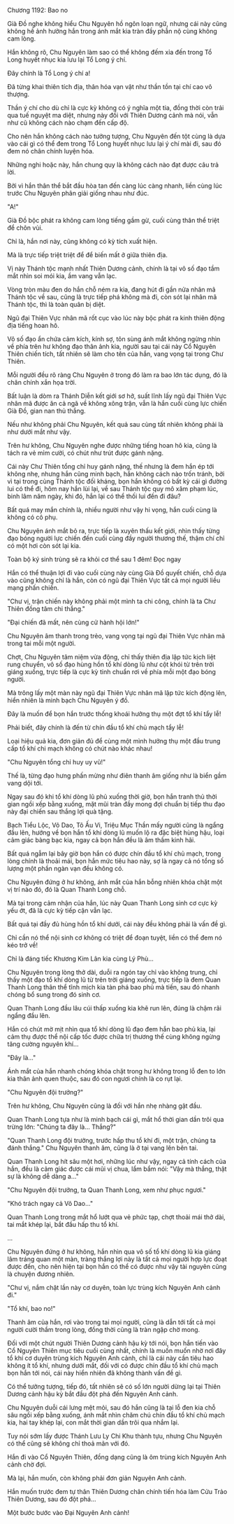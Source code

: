 




Chương 1192: Bao no


Già Đồ nghe không hiểu Chu Nguyên hồ ngôn loạn ngữ, nhưng cái này cũng không hề ảnh hưởng hắn trong ánh mắt kia tràn đầy phẫn nộ cùng không cam lòng.

Hắn không rõ, Chu Nguyên làm sao có thể không đếm xỉa đến trong Tổ Long huyết nhục kia lưu lại Tổ Long ý chí.

Đây chính là Tổ Long ý chí a!

Đã từng khai thiên tích địa, thân hóa vạn vật như thần tồn tại chí cao vô thượng.

Thần ý chí cho dù chỉ là cực kỳ không có ý nghĩa một tia, đồng thời còn trải qua tuế nguyệt ma diệt, nhưng này đối với Thiên Dương cảnh mà nói, vẫn như cũ không cách nào chạm đến cấp độ.

Cho nên hắn không cách nào tưởng tượng, Chu Nguyên đến tột cùng là dựa vào cái gì có thể đem trong Tổ Long huyết nhục lưu lại ý chí mài đi, sau đó đem nó chân chính luyện hóa.

Những nghi hoặc này, hắn chung quy là không cách nào đạt được câu trả lời.

Bởi vì hắn thân thể bắt đầu hòa tan đến càng lúc càng nhanh, liền cùng lúc trước Chu Nguyên phân giải giống nhau như đúc.

"A!"

Già Đồ bộc phát ra không cam lòng tiếng gầm gừ, cuối cùng thân thể triệt để chôn vùi.

Chỉ là, hắn nơi này, cũng không có kỳ tích xuất hiện.

Mà là trực tiếp triệt triệt để để biến mất ở giữa thiên địa.

Vị này Thánh tộc mạnh nhất Thiên Dương cảnh, chính là tại vô số đạo tầm mắt nhìn soi mói kia, ầm vang vẫn lạc.

Vòng tròn màu đen do hắn chỗ ném ra kia, đang hút đi gần nửa nhân mã Thánh tộc về sau, cũng là trực tiếp phá không mà đi, còn sót lại nhân mã Thánh tộc, thì là toàn quân bị diệt.

Ngũ đại Thiên Vực nhân mã rốt cục vào lúc này bộc phát ra kinh thiên động địa tiếng hoan hô.

Vô số đạo ẩn chứa cảm kích, kính sợ, tôn sùng ánh mắt không ngừng nhìn về phía trên hư không đạo thân ảnh kia, người sau tại cái này Cổ Nguyên Thiên chiến tích, tất nhiên sẽ làm cho tên của hắn, vang vọng tại trong Chư Thiên.

Mỗi người đều rõ ràng Chu Nguyên ở trong đó làm ra bao lớn tác dụng, đó là chân chính xắn họa trời.

Bất luận là dòm ra Thánh Diễn kết giới sơ hở, suất lĩnh lấy ngũ đại Thiên Vực nhân mã được ăn cả ngã về không xông trận, vẫn là hắn cuối cùng lực chiến Già Đồ, gian nan thủ thắng.

Nếu như không phải Chu Nguyên, kết quả sau cùng tất nhiên không phải là như dưới mắt như vậy.

Trên hư không, Chu Nguyên nghe được những tiếng hoan hô kia, cũng là tách ra vẻ mỉm cười, có chút như trút được gánh nặng.

Cái này Chư Thiên tổng chỉ huy gánh nặng, thế nhưng là đem hắn ép tới không nhẹ, nhưng hắn cũng minh bạch, hắn không cách nào trốn tránh, bởi vì tại trong cùng Thánh tộc đối kháng, bọn hắn không có bất kỳ cái gì đường lui có thể đi, hôm nay hắn lùi lại, về sau Thánh tộc quy mô xâm phạm lúc, binh lâm năm ngày, khi đó, hắn lại có thể thối lui đến đi đâu?

Bất quá may mắn chính là, nhiều người như vậy hi vọng, hắn cuối cùng là không có cô phụ.

Chu Nguyên ánh mắt bỏ ra, trực tiếp là xuyên thấu kết giới, nhìn thấy từng đạo bóng người lực chiến đến cuối cùng đầy người thương thế, thậm chí chỉ có một hơi còn sót lại kia.

Toàn bộ ký sinh trùng sẽ ra khỏi cơ thể sau 1 đêm! Đọc ngay

Hắn có thể thuận lợi đi vào cuối cùng này cùng Già Đồ quyết chiến, chỗ dựa vào cũng không chỉ là hắn, còn có ngũ đại Thiên Vực tất cả mọi người liều mạng phấn chiến.

"Chư vị, trận chiến này không phải một mình ta chi công, chính là ta Chư Thiên đồng tâm chi thắng."

"Đại chiến đã mất, nên cùng cử hành hội lớn!"

Chu Nguyên âm thanh trong trẻo, vang vọng tại ngũ đại Thiên Vực nhân mã trong tai mỗi một người.

Chợt, Chu Nguyên tâm niệm vừa động, chỉ thấy thiên địa lập tức kịch liệt rung chuyển, vô số đạo hùng hồn tổ khí dòng lũ như cột khói từ trên trời giáng xuống, trực tiếp là cực kỳ tinh chuẩn rơi về phía mỗi một đạo bóng người.

Mà trông lấy một màn này ngũ đại Thiên Vực nhân mã lập tức kích động lên, hiển nhiên là minh bạch Chu Nguyên ý đồ.

Đây là muốn để bọn hắn trước thống khoái hưởng thụ một đợt tổ khí tẩy lễ!

Phải biết, đây chính là đến từ chín đầu tổ khí chủ mạch tẩy lễ!

Loại hiệu quả kia, đơn giản đủ để cùng một mình hưởng thụ một đầu trung cấp tổ khí chi mạch không có chút nào khác nhau!

"Chu Nguyên tổng chỉ huy uy vũ!"

Thế là, từng đạo hưng phấn mừng như điên thanh âm giống như là biển gầm vang dội tới.

Ngay sau đó khi tổ khí dòng lũ phủ xuống thời giờ, bọn hắn tranh thủ thời gian ngồi xếp bằng xuống, mặt mũi tràn đầy mong đợi chuẩn bị tiếp thu đạo này đại chiến sau thắng lợi quà tặng.

Bạch Tiểu Lộc, Võ Dao, Tô Ấu Vi, Triệu Mục Thần mấy người cũng là ngẩng đầu lên, hướng về bọn hắn tổ khí dòng lũ muốn lộ ra đặc biệt hùng hậu, loại cảm giác bàng bạc kia, ngay cả bọn hắn đều là âm thầm kinh hãi.

Bất quá ngẫm lại bây giờ bọn hắn có được chín đầu tổ khí chủ mạch, trong lòng chính là thoải mái, bọn hắn mức tiêu hao này, sợ là ngay cả nó tổng số lượng một phần ngàn vạn đều không có.

Chu Nguyên đứng ở hư không, ánh mắt của hắn bỗng nhiên khóa chặt một vị trí nào đó, đó là Quan Thanh Long chỗ.

Mà tại trong cảm nhận của hắn, lúc này Quan Thanh Long sinh cơ cực kỳ yếu ớt, đã là cực kỳ tiếp cận vẫn lạc.

Bất quá tại đầy đủ hùng hồn tổ khí dưới, cái này đều không phải là vấn đề gì.

Chỉ cần nó thể nội sinh cơ không có triệt để đoạn tuyệt, liền có thể đem nó kéo trở về!

Chỉ là đáng tiếc Khương Kim Lân kia cùng Lý Phù...

Chu Nguyên trong lòng thở dài, duỗi ra ngón tay chỉ vào không trung, chỉ thấy một đạo tổ khí dòng lũ từ trên trời giáng xuống, trực tiếp là đem Quan Thanh Long thân thể tĩnh mịch kia tàn phá bao phủ mà tiến, sau đó nhanh chóng bổ sung trong đó sinh cơ.

Quan Thanh Long đầu lâu cúi thấp xuống kia khẽ run lên, đúng là chậm rãi ngẩng đầu lên.

Hắn có chút mờ mịt nhìn qua tổ khí dòng lũ đạo đem hắn bao phủ kia, lại cảm thụ được thể nội cấp tốc được chữa trị thương thế cùng không ngừng tăng cường nguyên khí...

"Đây là..."

Ánh mắt của hắn nhanh chóng khóa chặt trong hư không trong lỗ đen to lớn kia thân ảnh quen thuộc, sau đó con ngươi chính là co rụt lại.

"Chu Nguyên đội trưởng?"

Trên hư không, Chu Nguyên cũng là đối với hắn nhẹ nhàng gật đầu.

Quan Thanh Long tựa như là minh bạch cái gì, mắt hổ thời gian dần trôi qua trừng lớn: "Chúng ta đây là... Thắng?"

"Quan Thanh Long đội trưởng, trước hấp thu tổ khí đi, một trận, chúng ta đánh thắng." Chu Nguyên thanh âm, cũng là ở tại vang lên bên tai.

Quan Thanh Long hít sâu một hơi, những lúc như vậy, ngay cả tính cách của hắn, đều là cảm giác được cái mũi vị chua, lẩm bẩm nói: "Vậy mà thắng, thật sự là không dễ dàng a..."

"Chu Nguyên đội trưởng, ta Quan Thanh Long, xem như phục ngươi."

"Khó trách ngay cả Võ Dao..."

Quan Thanh Long trong mắt hổ lướt qua vẻ phức tạp, chợt thoải mái thở dài, tai mắt khép lại, bắt đầu hấp thu tổ khí.

...

Chu Nguyên đứng ở hư không, hắn nhìn qua vô số tổ khí dòng lũ kia giáng lâm tráng quan một màn, tràng thắng lợi này là tất cả mọi người hợp lực đoạt được đến, cho nên hiện tại bọn hắn có thể có được như vậy tài nguyên cũng là chuyện đương nhiên.

"Chư vị, nắm chặt lần này cơ duyên, toàn lực trùng kích Nguyên Anh cảnh đi."

"Tổ khí, bao no!"

Thanh âm của hắn, rơi vào trong tai mọi người, cũng là dẫn tới tất cả mọi người cười thầm trong lòng, đồng thời cũng là tràn ngập chờ mong.

Đối với một chút người Thiên Dương cảnh hậu kỳ tới nói, bọn hắn tiến vào Cổ Nguyên Thiên mục tiêu cuối cùng nhất, chính là muốn muốn nhờ nơi đây tổ khí cơ duyên trùng kích Nguyên Anh cảnh, chỉ là cái này cần tiêu hao không ít tổ khí, nhưng dưới mắt, đối với có được chín đầu tổ khí chủ mạch bọn hắn tới nói, cái này hiển nhiên đã không thành vấn đề gì.

Có thể tưởng tượng, tiếp đó, tất nhiên sẽ có số lớn người dừng lại tại Thiên Dương cảnh hậu kỳ bắt đầu đột phá đến Nguyên Anh cảnh.

Chu Nguyên duỗi cái lưng mệt mỏi, sau đó hắn cũng là tại lỗ đen kia chỗ sâu ngồi xếp bằng xuống, ánh mắt nhìn chăm chú chín đầu tổ khí chủ mạch kia, hai tay khép lại, con mắt thời gian dần trôi qua nhắm lại.

Tuy nói sớm lấy được Thánh Lưu Ly Chi Khu thành tựu, nhưng Chu Nguyên có thể cũng sẽ không chỉ thoả mãn với đó.

Hắn đi vào Cổ Nguyên Thiên, đồng dạng cũng là ôm trùng kích Nguyên Anh cảnh chờ đợi.

Mà lại, hắn muốn, còn không phải đơn giản Nguyên Anh cảnh.

Hắn muốn trước đem tự thân Thiên Dương chân chính tiến hóa làm Cửu Trảo Thiên Dương, sau đó đột phá...

Một bước bước vào Đại Nguyên Anh cảnh!





